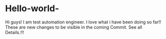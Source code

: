 # Hello-world-
Hi guys! I am test automation engineer. I love what i have been doing so far!!
These are new changes to be visible in the coming Commit. See all Details.!!!
